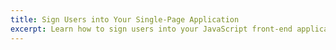 ```yaml
---
title: Sign Users into Your Single-Page Application
excerpt: Learn how to sign users into your JavaScript front-end applications and require authentication using Okta's APIs and libraries.
---
```


